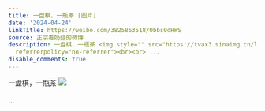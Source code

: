 ```yaml
---
title: 一盘棋，一瓶茶 [图片]
date: '2024-04-24'
linkTitle: https://weibo.com/3825863518/Obbs0dHWS
source: 正宗毒奶菇的微博
description: 一盘棋，一瓶茶 <img style="" src="https://tvax3.sinaimg.cn/large/e40a0b5ely1hp1slzltlcj23402c0kjm.jpg"
  referrerpolicy="no-referrer"><br><br> ...
disable_comments: true
---
```

一盘棋，一瓶茶 <img style="" src="https://tvax3.sinaimg.cn/large/e40a0b5ely1hp1slzltlcj23402c0kjm.jpg" referrerpolicy="no-referrer"><br><br> ...